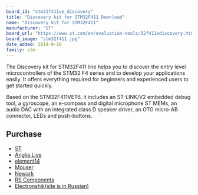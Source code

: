 ```yaml
---
board_id: "stm32f411ve_discovery"
title: "Discovery kit for STM32F411 Download"
name: "Discovery kit for STM32F411"
manufacturer: "ST"
board_url: "https://www.st.com/en/evaluation-tools/32f411ediscovery.html"
board_image: "stm32f411.jpg"
date_added: 2019-9-16
family: stm
---
```


The Discovery kit for STM32F411 line helps you to discover the entry level microcontrollers of the STM32 F4 series and to develop your applications easily. It offers everything required for beginners and experienced users to get started quickly.

Based on the STM32F411VET6, it includes an ST-LINK/V2 embedded debug tool, a gyroscope, an e-compass and digital microphone ST MEMs, an audio DAC with an integrated class D speaker driver, an OTG micro-AB connector, LEDs and push-buttons.

## Purchase
* [ST](https://www.st.com/en/evaluation-tools/32f411ediscovery.html)
* [Anglia Live](http://www.anglia-live.com/productinfo.aspx?kw=stm32f411edisco&catref=1202869001_discovery-kit-f-stm32-f4-mcus)
* [element14](https://nz.element14.com/stmicroelectronics/stm32f411e-disco/dev-board-stm32-discovery/dp/2456732?ost=STM32F411E-DISCO&CMP=GRHS-1000962&ddkey=https%3ASearch)
* [Mouser](https://www.mouser.com/ProductDetail/STMicroelectronics/STM32F411E-DISCO?qs=%2Fha2pyFadujxcn39gZUbxdSs8n9LApYvKgpZqT2TnktXGF15xh8T5A%3D%3D)
* [Newark](https://www.newark.com/webapp/wcs/stores/servlet/Search?storeId=10194&catalogId=15003&langId=-1&mf=100050&st=STM32F411E-DISCO&showResults=true&CMP=AFC-STMICRO)
* [RS Components](https://nz.rs-online.com/web/p/processor-microcontroller-development-kits/8463503/?relevancy-data=636F3D3126696E3D4931384E53656172636847656E65726963266C753D656E266D6D3D6D61746368616C6C7061727469616C26706D3D5E5B5C707B4C7D5C707B4E647D2D2C2F255C2E5D2B2426706F3D31313326736E3D592673723D2673743D4B4559574F52445F53494E474C455F414C5048415F4E554D455249432673633D592677633D4E4F4E45267573743D53544D333246343131452D444953434F267374613D53544D333246343131452D444953434F26&searchHistory=%7B%22enabled%22%3Afalse%7D)
* [Electronshik(site is in Russian)](https://www.electronshik.ru/item/ST/STM32F411E-DISCO)
